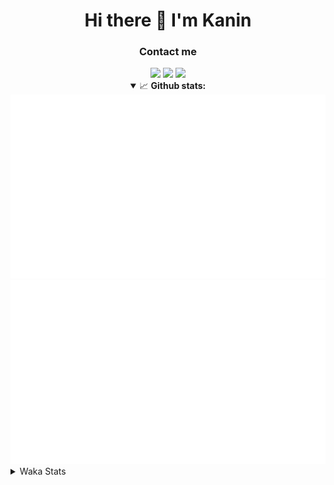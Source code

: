 <div align="center">
 <h1>Hi there 👋 I'm Kanin</h1>
 <h3>Contact me</h3>
 <a href="mailto:im@kanin.dev"><img src="https://img.shields.io/badge/gmail-%23D14836.svg?&style=for-the-badge&logo=gmail&logoColor=white"/></a>
 <a href="https://twitter.com/KaninDev"><img src="https://img.shields.io/badge/twitter-%231DA1F2.svg?&style=for-the-badge&logo=twitter&logoColor=white"/></a>
 <a href="https://www.linkedin.com/in/KaninDev"><img src="https://img.shields.io/badge/linkedin-%230077B5.svg?&style=for-the-badge&logo=linkedin&logoColor=white"/></a>
<details open>
  <summary>📈 <b>Github stats:</b></summary>
  <img src="https://github.com/Kanin/Kanin/blob/master/scripts/GitHubStats/generated/overview.svg"/>
  <img src="https://github.com/Kanin/Kanin/blob/master/scripts/GitHubStats/generated/languages.svg"/>
</details>
</div>

<details>
 <summary>Waka Stats</summary>

<!--START_SECTION:waka-->
![Profile Views](http://img.shields.io/badge/Profile%20Views-38-blue)

![Lines of code](https://img.shields.io/badge/From%20Hello%20World%20I%27ve%20Written-612069%20lines%20of%20code-blue)

**🐱 My Github Data** 

> 🏆 311 Contributions in the Year 2020
 > 
> 📦 6.8 kB Used in Github's Storage 
 > 
> 🚫 Not Opted to Hire
 > 
> 📜 7 Public Repositories
 > 
> 🔑 3 Private Repositories 

**I'm an Early 🐤** 

```text
🌞 Morning    87 commits     ██████░░░░░░░░░░░░░░░░░░░   24.58% 
🌆 Daytime    123 commits    ████████░░░░░░░░░░░░░░░░░   34.75% 
🌃 Evening    80 commits     █████░░░░░░░░░░░░░░░░░░░░   22.6% 
🌙 Night      64 commits     ████░░░░░░░░░░░░░░░░░░░░░   18.08%

```
📅 **I'm Most Productive on Sunday** 

```text
Monday       61 commits     ████░░░░░░░░░░░░░░░░░░░░░   17.23% 
Tuesday      44 commits     ███░░░░░░░░░░░░░░░░░░░░░░   12.43% 
Wednesday    51 commits     ███░░░░░░░░░░░░░░░░░░░░░░   14.41% 
Thursday     34 commits     ██░░░░░░░░░░░░░░░░░░░░░░░   9.6% 
Friday       43 commits     ███░░░░░░░░░░░░░░░░░░░░░░   12.15% 
Saturday     46 commits     ███░░░░░░░░░░░░░░░░░░░░░░   12.99% 
Sunday       75 commits     █████░░░░░░░░░░░░░░░░░░░░   21.19%

```


📊 **This Week I Spent My Time On** 

```text
⌚︎ Time Zone: America/New_York

💬 Programming Languages: 
SCSS                     10 hrs 10 mins      ██████████░░░░░░░░░░░░░░░   39.87% 
JSON                     6 hrs 24 mins       ██████░░░░░░░░░░░░░░░░░░░   25.09% 
Python                   4 hrs 56 mins       ████░░░░░░░░░░░░░░░░░░░░░   19.38% 
JavaScript               3 hrs 31 mins       ███░░░░░░░░░░░░░░░░░░░░░░   13.79% 
Log File                 7 mins              ░░░░░░░░░░░░░░░░░░░░░░░░░   0.49%

🔥 Editors: 
IntelliJ                 20 hrs 14 mins      ███████████████████░░░░░░   79.28% 
PyCharm                  5 hrs 17 mins       █████░░░░░░░░░░░░░░░░░░░░   20.72%

🐱‍💻 Projects: 
Discord-chat-replica     8 hrs 2 mins        ████████░░░░░░░░░░░░░░░░░   31.5% 
Kanin                    7 hrs 48 mins       ███████░░░░░░░░░░░░░░░░░░   30.57% 
Naila.py                 3 hrs 35 mins       ███░░░░░░░░░░░░░░░░░░░░░░   14.1% 
My Theme                 2 hrs 38 mins       ██░░░░░░░░░░░░░░░░░░░░░░░   10.37% 
dan                      1 hr 43 mins        █░░░░░░░░░░░░░░░░░░░░░░░░   6.74%

💻 Operating System: 
Linux                    20 hrs 23 mins      ████████████████████░░░░░   79.84% 
Windows                  5 hrs 8 mins        █████░░░░░░░░░░░░░░░░░░░░   20.16%

```

**I Mostly Code in Python** 

```text
Python                   17 repos            ███████████████████░░░░░░   77.27% 
JavaScript               2 repos             ██░░░░░░░░░░░░░░░░░░░░░░░   9.09% 
Kotlin                   1 repo              █░░░░░░░░░░░░░░░░░░░░░░░░   4.55% 
HTML                     1 repo              █░░░░░░░░░░░░░░░░░░░░░░░░   4.55% 
Java                     1 repo              █░░░░░░░░░░░░░░░░░░░░░░░░   4.55%

```


**Timeline**

![Chart not found](https://github.com/Kanin/Kanin/blob/master/charts/bar_graph.png) 


<!--END_SECTION:waka-->
</details>
